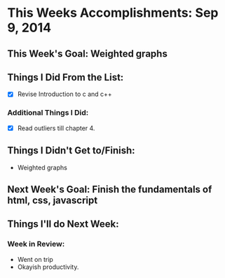 # This Weeks Accomplishments: Sep 9, 2014

## This Week's Goal: Weighted graphs

## Things I Did From the List:
- [x] Revise Introduction to c and c++

### Additional Things I Did:
- [x] Read outliers till chapter 4.

## Things I Didn't Get to/Finish:
- Weighted graphs

## Next Week's Goal: Finish the fundamentals of html, css, javascript

## Things I'll do Next Week:

### Week in Review:
- Went on trip
- Okayish productivity.
